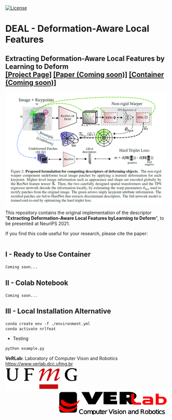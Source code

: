[![License](https://img.shields.io/badge/License-Apache_2.0-blue.svg)](LICENSE)

# DEAL - Deformation-Aware Local Features
## <b>Extracting Deformation-Aware Local Features by Learning to Deform</b> <br>[[Project Page]](https://www.verlab.dcc.ufmg.br/descriptors/neurips2021/) [[Paper (Coming soon)]]() [[Container (Coming soon)]]()

<img src='./images/paper_thumbnail.png' align="center" width=900 />

This repository contains the original implementation of the descriptor "<b>Extracting Deformation-Aware Local Features byLearning to Deform</b>", to be presented at NeurIPS 2021. 


If you find this code useful for your research, please cite the paper:
```

```

## I - Ready to Use Container

`Coming soon...` 

## II - Colab Notebook 

`Coming soon...` 


## III - Local Installation Alternative

```
conda create env -f ./environment.yml
conda activate nrlfeat
```

- Testing

```bash
python example.py
```



**VeRLab:** Laboratory of Computer Vison and Robotics https://www.verlab.dcc.ufmg.br
<br>
<img align="left" width="auto" height="75" src="./images/ufmg.png">
<img align="right" width="auto" height="75" src="./images/verlab.png">
<br/>